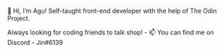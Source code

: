 👋 Hi, I’m Agu! Self-taught front-end developer with the help of The Odin Project.

Always looking for coding friends to talk shop! - 📫 You can find me on Discord - Jin#6139

<!---
jinitsuga/jinitsuga is a ✨ special ✨ repository because its `README.md` (this file) appears on your GitHub profile.
You can click the Preview link to take a look at your changes.
--->
